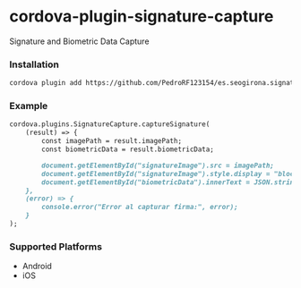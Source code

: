 # cordova-plugin-signature-capture
Signature and Biometric Data Capture

### Installation
```markdown
cordova plugin add https://github.com/PedroRF123154/es.seogirona.signaturecapture.git
```
### Example
```markdown
cordova.plugins.SignatureCapture.captureSignature(
    (result) => {        
        const imagePath = result.imagePath;
        const biometricData = result.biometricData;

        document.getElementById("signatureImage").src = imagePath;
        document.getElementById("signatureImage").style.display = "block";        
        document.getElementById("biometricData").innerText = JSON.stringify(biometricData, null, 2);
    },
    (error) => {
        console.error("Error al capturar firma:", error);
    }
);
```
### Supported Platforms
- Android
- iOS
